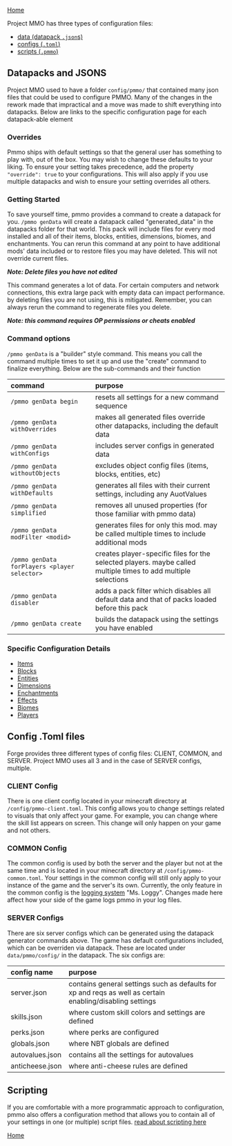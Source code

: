 [Home](../home.md)

Project MMO has three types of configuration files:
- [data (datapack `.json`s)](config.md#datapacks-and-jsons)
- [configs (`.toml`)](config.md#config-toml-files)
- [scripts (`.pmmo`)](config.md#scripting)

## Datapacks and JSONS
Project MMO used to have a folder `config/pmmo/` that contained many json files that could be used to configure PMMO.  Many of the changes in the rework made that impractical and a move was made to shift everything into datapacks.  Below are links to the specific configuration page for each datapack-able element

### Overrides
Pmmo ships with default settings so that the general user has something to play with, out of the box.  You may wish to change these defaults to your liking.  To ensure your setting takes precedence, add the property `"override": true` to your configurations.  This will also apply if you use multiple datapacks and wish to ensure your setting overrides all others.

### Getting Started
To save yourself time, pmmo provides a command to create a datapack for you.  `/pmmo genData` will create a datapack called "generated_data" in the datapacks folder for that world.  This pack will include files for every mod installed and all of their items, blocks, entities, dimensions, biomes, and enchantments.  You can rerun this command at any point to have additional mods' data included or to restore files you may have deleted.  This will not override current files.

***Note: Delete files you have not edited***

This command generates a lot of data.  For certain computers and network connections, this extra large pack with empty data can impact performance.  by deleting files you are not using, this is mitigated.  Remember, you can always rerun the command to regenerate files you delete.

***Note: this command requires OP permissions or cheats enabled***

### Command options
`/pmmo genData` is a "builder" style command.  This means you call the command multiple times to set it up and use the "create" command to finalize everything.  Below are the sub-commands and their function

| command                                      | purpose                                                                                                        |
|:---------------------------------------------|:---------------------------------------------------------------------------------------------------------------|
| `/pmmo genData begin`                        | resets all settings for a new command sequence                                                                 |
| `/pmmo genData withOverrides`                | makes all generated files override other datapacks, including the default data                                 |
| `/pmmo genData withConfigs`                  | includes server configs in generated data                                                                      |
| `/pmmo genData withoutObjects`               | excludes object config files (items, blocks, entities, etc)                                                    |
| `/pmmo genData withDefaults`                 | generates all files with their current settings, including any AuotValues                                      |
| `/pmmo genData simplified`                   | removes all unused properties (for those familiar with pmmo data)                                              |
| `/pmmo genData modFilter <modid>`            | generates files for only this mod.  may be called multiple times to include additional mods                    |
| `/pmmo genData forPlayers <player selector>` | creates player-specific files for the selected players. maybe called multiple times to add multiple selections |
| `/pmmo genData disabler`                     | adds a pack filter which disables all default data and that of packs loaded before this pack                   |
| `/pmmo genData create`                       | builds the datapack using the settings you have enabled                                                        |

### Specific Configuration Details
- [Items](items.md)
- [Blocks](blocks.md)
- [Entities](entities.md)
- [Dimensions](dimensions.md)
- [Enchantments](enchantments.md)
- [Effects](effects.md)
- [Biomes](biomes.md)
- [Players](players.md)

## Config .Toml files
Forge provides three different types of config files: CLIENT, COMMON, and SERVER.  Project MMO uses all 3 and in the case of SERVER configs, multiple.

### CLIENT Config
There is one client config located in your minecraft directory at `/config/pmmo-client.toml`.  This config allows you to change settings related to visuals that only affect your game.  For example, you can change where the skill list appears on screen.  This change will only happen on your game and not others.

### COMMON Config
The common config is used by both the server and the player but not at the same time and is located in your minecraft directory at `/config/pmmo-common.toml`.  Your settings in the common config will still only apply to your instance of the game and the server's its own.  Currently, the only feature in the common config is the [logging system](../features/logging.md) "Ms. Loggy".  Changes made here affect how your side of the game logs pmmo in your log files.

### SERVER Configs
There are six server configs which can be generated using the datapack generator commands above.  The game has default configurations included, which can be overriden via datapack.  These are located under `data/pmmo/config/` in the datapack.  The six configs are:

| config name     | purpose                                                                                                   |
|:----------------|:----------------------------------------------------------------------------------------------------------|
| server.json     | contains general settings such as defaults for xp and reqs as well as certain enabling/disabling settings |
| skills.json     | where custom skill colors and settings are defined                                                        |
| perks.json      | where perks are configured                                                                                |
| globals.json    | where NBT globals are defined                                                                             |
| autovalues.json | contains all the settings for autovalues                                                                  |
| anticheese.json | where anti-cheese rules are defined                                                                       |

## Scripting
If you are comfortable with a more programmatic approach to configuration, pmmo also offers a configuration method that allows you to contain all of your settings in one (or multiple) script files.  [read about scripting here](./scripting.md)

[Home](../home.md)

